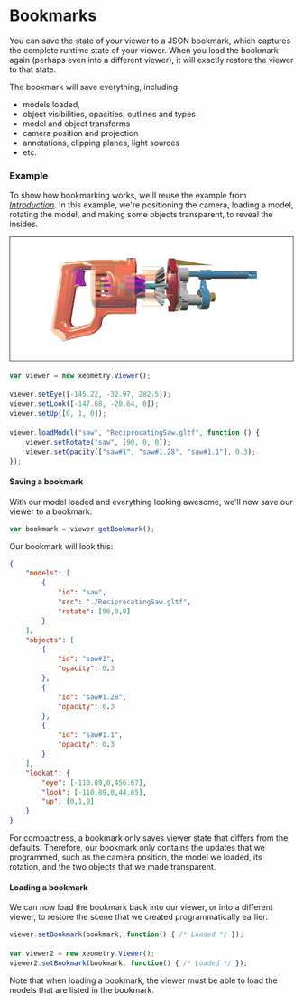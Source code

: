# Bookmarks

You can save the state of your viewer to a JSON bookmark, which captures the complete runtime state of your viewer. When you
load the bookmark again (perhaps even into a different viewer), it will exactly restore the viewer to that state.

The bookmark will save everything, including:

* models loaded,
* object visibilities, opacities, outlines and types
* model and object transforms
* camera position and projection
* annotations, clipping planes, light sources
* etc.

### Example

To show how bookmarking works, we'll reuse the example from *[Introduction](introduction.md)*. In this example, we're
positioning the camera, loading a model, rotating the model, and making some objects transparent, to reveal the insides.

[![](assets/transparency.png)](http://xeolabs.com/xeometry/examples/#guidebook_transparency)

````javascript
var viewer = new xeometry.Viewer();

viewer.setEye([-145.22, -32.97, 282.5]);
viewer.setLook([-147.68, -20.64, 0]);
viewer.setUp([0, 1, 0]);

viewer.loadModel("saw", "ReciprocatingSaw.gltf", function () {
    viewer.setRotate("saw", [90, 0, 0]);
    viewer.setOpacity(["saw#1", "saw#1.28", "saw#1.1"], 0.3);
});
````

#### Saving a bookmark

With our model loaded and everything looking awesome, we'll now save our viewer to a bookmark:


````javascript
var bookmark = viewer.getBookmark();
````

Our bookmark will look this:

````JSON
{
	"models": [
		{
			"id": "saw",
			"src": "./ReciprocatingSaw.gltf",
			"rotate": [90,0,0]
		}
	],
	"objects": [
		{
			"id": "saw#1",
			"opacity": 0.3
		},
		{
        	"id": "saw#1.28",
        	"opacity": 0.3
       	},
        {
        	"id": "saw#1.1",
        	"opacity": 0.3
       	}
	],
	"lookat": {
		"eye": [-110.89,0,456.67],
		"look": [-110.89,0,44.85],
		"up": [0,1,0]
	}
}
````

For compactness, a bookmark only saves viewer state that differs from the defaults. Therefore, our bookmark only contains
the updates that we programmed, such as the camera position, the model we loaded, its rotation, and the two objects that
we made transparent.

#### Loading a bookmark

We can now load the bookmark back into our viewer, or into a different viewer, to restore the scene that we created
programmatically earlier:

```javascript
viewer.setBookmark(bookmark, function() { /* Loaded */ });

var viewer2 = new xeometry.Viewer();
viewer2.setBookmark(bookmark, function() { /* Loaded */ });
```

Note that when loading a bookmark, the viewer must be able to load the models that are listed in the bookmark.
